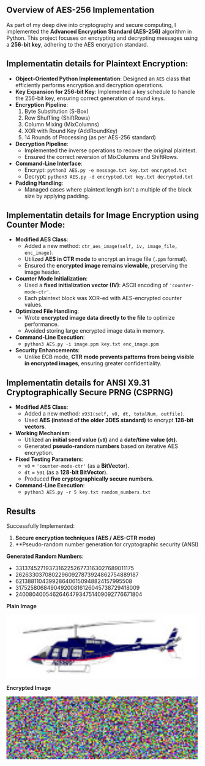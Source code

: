 ## Overview of AES-256 Implementation

As part of my deep dive into cryptography and secure computing, I implemented the **Advanced Encryption Standard (AES-256)** algorithm in Python. This project focuses on encrypting and decrypting messages using a **256-bit key**, adhering to the AES encryption standard.

## Implementatin details for Plaintext Encryption:
- **Object-Oriented Python Implementation**: Designed an `AES` class that efficiently performs encryption and decryption operations.
- **Key Expansion for 256-bit Key**: Implemented a key schedule to handle the 256-bit key, ensuring correct generation of round keys.
- **Encryption Pipeline**:
  1. Byte Substitution (S-Box)
  2. Row Shuffling (ShiftRows)
  3. Column Mixing (MixColumns)
  4. XOR with Round Key (AddRoundKey)
  5. 14 Rounds of Processing (as per AES-256 standard)
- **Decryption Pipeline**:
  - Implemented the inverse operations to recover the original plaintext.
  - Ensured the correct reversion of MixColumns and ShiftRows.
- **Command-Line Interface**:
  - Encrypt: `python3 AES.py -e message.txt key.txt encrypted.txt`
  - Decrypt: `python3 AES.py -d encrypted.txt key.txt decrypted.txt`
- **Padding Handling**:
  - Managed cases where plaintext length isn’t a multiple of the block size by applying padding.

## Implementatin details for Image Encryption using Counter Mode:
- **Modified AES Class**:
  - Added a new method: `ctr_aes_image(self, iv, image_file, enc_image)`.
  - Utilized **AES in CTR mode** to encrypt an image file (`.ppm` format).
  - Ensured the **encrypted image remains viewable**, preserving the image header.
- **Counter Mode Initialization**:
  - Used a **fixed initialization vector (IV)**: ASCII encoding of `'counter-mode-ctr'`.
  - Each plaintext block was XOR-ed with AES-encrypted counter values.
- **Optimized File Handling**:
  - Wrote **encrypted image data directly to the file** to optimize performance.
  - Avoided storing large encrypted image data in memory.
- **Command-Line Execution**:
  - `python3 AES.py -i image.ppm key.txt enc_image.ppm`
- **Security Enhancements**:
  - Unlike ECB mode, **CTR mode prevents patterns from being visible in encrypted images**, ensuring greater confidentiality.

## Implementatin details for **ANSI X9.31 Cryptographically Secure PRNG (CSPRNG)**

- **Modified AES Class**:
  - Added a new method: `x931(self, v0, dt, totalNum, outfile)`.
  - Used **AES (instead of the older 3DES standard)** to encrypt **128-bit vectors**.
- **Working Mechanism**:
  - Utilized an **initial seed value (`v0`)** and a **date/time value (`dt`)**.
  - Generated **pseudo-random numbers** based on iterative AES encryption.
- **Fixed Testing Parameters**:
  - `v0` = `'counter-mode-ctr'` (as a **BitVector**).
  - `dt` = `501` (as a **128-bit BitVector**).
  - Produced **five cryptographically secure numbers**.
- **Command-Line Execution**:
  - `python3 AES.py -r 5 key.txt random_numbers.txt`

## Results
Successfully Implemented:
1. **Secure encryption techniques (AES / AES-CTR mode)**
2. **Pseudo-random number generation for cryptographic security (ANSI)

**Generated Random Numbers**:
  - 331374527193731622526773163027689011175
  - 26263303708022960927873924862754889187
  - 6213881104399286406150948824157995508
  - 317525806849049200816126045738729418009
  - 240080400546264647934751409092776671804

**Plain Image**


<img src="https://github.com/KabirBatra06/AES-Encryption/blob/main/image.jpg" width="500" title="Frame A">

**Encrypted Image** 


<img src="https://github.com/KabirBatra06/AES-Encryption/blob/main/enc_image.jpg" width="500" title="Frame A">


